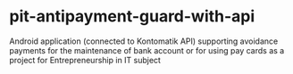 # pit-antipayment-guard-with-api
Android application (connected to Kontomatik API) supporting avoidance payments for the maintenance of bank account or for using pay cards as a project for Entrepreneurship in IT subject
